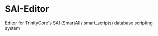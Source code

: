 SAI-Editor
==========

Editor for TrinityCore's SAI (SmartAI / smart_scripts) database scripting system
